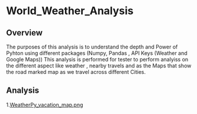 # World_Weather_Analysis

## Overview
The purposes of this analysis is to understand the depth and Power of Pyhton using different packages (Numpy, Pandas , API Keys (Weather and Google Maps))
This analysis is performed for tester to perform analyiss on the different aspect like weather , nearby travels and as the Maps that show the road marked map as we travel across different Cities.

## Analysis

1.[WeatherPy_vacation_map.png](https://github.com/shivam0921/World_Weather_Analysis/blob/main/Vacation_Search/WeatherPy_vacation_map.png)
